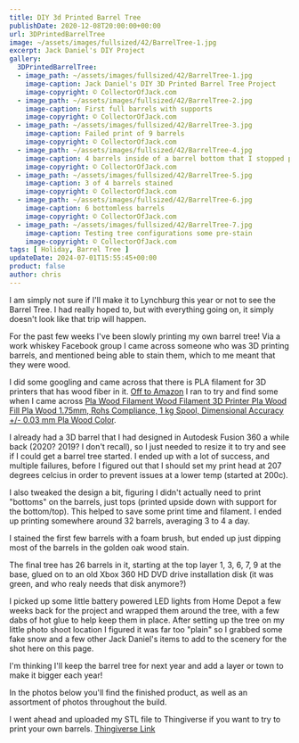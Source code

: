 ```yaml
---
title: DIY 3d Printed Barrel Tree
publishDate: 2020-12-08T20:00:00+00:00
url: 3DPrintedBarrelTree
image: ~/assets/images/fullsized/42/BarrelTree-1.jpg
excerpt: Jack Daniel's DIY Project
gallery:
  3DPrintedBarrelTree:
  - image_path: ~/assets/images/fullsized/42/BarrelTree-1.jpg
    image-caption: Jack Daniel's DIY 3D Printed Barrel Tree Project
    image-copyright: © CollectorOfJack.com
  - image_path: ~/assets/images/fullsized/42/BarrelTree-2.jpg
    image-caption: First full barrels with supports
    image-copyright: © CollectorOfJack.com
  - image_path: ~/assets/images/fullsized/42/BarrelTree-3.jpg
    image-caption: Failed print of 9 barrels
    image-copyright: © CollectorOfJack.com
  - image_path: ~/assets/images/fullsized/42/BarrelTree-4.jpg
    image-caption: 4 barrels inside of a barrel bottom that I stopped printing
    image-copyright: © CollectorOfJack.com
  - image_path: ~/assets/images/fullsized/42/BarrelTree-5.jpg
    image-caption: 3 of 4 barrels stained
    image-copyright: © CollectorOfJack.com
  - image_path: ~/assets/images/fullsized/42/BarrelTree-6.jpg
    image-caption: 6 bottomless barrels
    image-copyright: © CollectorOfJack.com
  - image_path: ~/assets/images/fullsized/42/BarrelTree-7.jpg
    image-caption: Testing tree configurations some pre-stain
    image-copyright: © CollectorOfJack.com
tags: [ Holiday, Barrel Tree ]
updateDate: 2024-07-01T15:55:45+00:00
product: false
author: chris
---
```

I am simply not sure if I'll make it to Lynchburg this year or not to see the Barrel Tree. I had really hoped to, but with everything going on, it simply doesn't look like that trip will happen. 

For the past few weeks I've been slowly printing my own barrel tree! Via a work whiskey Facebook group I came across someone who was 3D printing barrels, and mentioned being able to stain them, which to me meant that they were wood.

I did some googling and came across that there is PLA filament for 3D printers that has wood fiber in it. [Off to Amazon](https://amzn.to/36YtDvr) I ran to try and find some when I came across [Pla Wood Filament Wood Filament 3D Printer Pla Wood Fill Pla Wood 1.75mm, Rohs Compliance, 1 kg Spool, Dimensional Accuracy +/- 0.03 mm Pla Wood Color](https://amzn.to/36YtDvr).

I already had a 3D barrel that I had designed in Autodesk Fusion 360 a while back (2020? 2019? I don't recall), so I just needed to resize it to try and see if I could get a barrel tree started. I ended up with a lot of success, and multiple failures, before I figured out that I should set my print head at 207 degrees celcius in order to prevent issues at a lower temp (started at 200c). 

I also tweaked the design a bit, figuring I didn't actually need to print "bottoms" on the barrels, just tops (printed upside down with support for the bottom/top). This helped to save some print time and filament. I ended up printing somewhere around 32 barrels, averaging 3 to 4 a day. 

I stained the first few barrels with a foam brush, but ended up just dipping most of the barrels in the golden oak wood stain. 

The final tree has 26 barrels in it, starting at the top layer 1, 3, 6, 7, 9 at the base, glued on to an old Xbox 360 HD DVD drive installation disk (it was green, and who realy needs that disk anymore?)

I picked up some little battery powered LED lights from Home Depot a few weeks back for the project and wrapped them around the tree, with a few dabs of hot glue to help keep them in place. After setting up the tree on my little photo shoot location I figured it was far too "plain" so I grabbed some fake snow and a few other Jack Daniel's items to add to the scenery for the shot here on this page.

I'm thinking I'll keep the barrel tree for next year and add a layer or town to make it bigger each year!

In the photos below you'll find the finished product, as well as an assortment of photos throughout the build.

I went ahead and uploaded my STL file to Thingiverse if you want to try to print your own barrels. [Thingiverse Link](https://www.thingiverse.com/thing:4680524)

